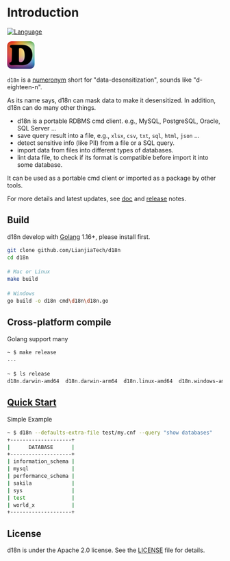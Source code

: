 # Introduction

[![Language](https://img.shields.io/badge/Language-Go-blue.svg)](https://golang.org/)

![logo](./logo_64x64.png)

`d18n` is a [numeronym](https://en.wikipedia.org/wiki/Numeronym) short for "data-desensitization", sounds like "d-eighteen-n".

As its name says, d18n can mask data to make it desensitized. In addition, d18n can do many other things.

* d18n is a portable RDBMS cmd client. e.g., MySQL, PostgreSQL, Oracle, SQL Server ...
* save query result into a file, e.g., `xlsx`, `csv`, `txt`, `sql`, `html`, `json` ...
* detect sensitive info (like PII) from a file or a SQL query.
* import data from files into different types of databases.
* lint data file, to check if its format is compatible before import it into some database.

It can be used as a portable cmd client or imported as a package by other tools.

For more details and latest updates, see [doc](./doc/toc.md) and [release](releases) notes.

## Build

d18n develop with [Golang](https://golang.org/) 1.16+, please install first.

```bash
git clone github.com/LianjiaTech/d18n
cd d18n

# Mac or Linux
make build

# Windows
go build -o d18n cmd\d18n\d18n.go
```

## Cross-platform compile

Golang support many

```bash
~ $ make release
...

~ $ ls release
d18n.darwin-amd64  d18n.darwin-arm64  d18n.linux-amd64  d18n.windows-amd64
```

## [Quick Start](quickstart.md)

Simple Example

```bash
~ $ d18n --defaults-extra-file test/my.cnf --query "show databases"
+--------------------+
|      DATABASE      |
+--------------------+
| information_schema |
| mysql              |
| performance_schema |
| sakila             |
| sys                |
| test               |
| world_x            |
+--------------------+
```

## License

d18n is under the Apache 2.0 license. See the [LICENSE](./LICENSE) file for details.
